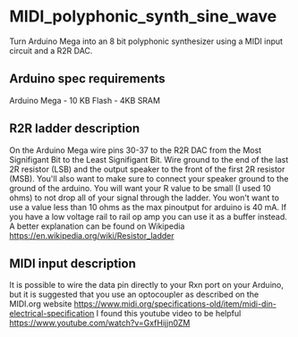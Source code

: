 # MIDI_polyphonic_synth_sine_wave
Turn Arduino Mega into an 8 bit polyphonic synthesizer using a MIDI input circuit and a R2R DAC.
## Arduino spec requirements ##
Arduino Mega - 10 KB Flash - 4KB SRAM
## R2R ladder description ##
On the Arduino Mega wire pins 30-37 to the R2R DAC from the Most Signifigant Bit to the Least Signifigant Bit. Wire ground to the end of the last 2R resistor (LSB) and the output speaker to the front of the first 2R resistor (MSB). You'll also want to make sure to connect your speaker ground to the ground of the arduino. You will want your R value to be small (I used 10 ohms) to not drop all of your signal through the ladder. You won't want to use a value less than 10 ohms as the max pinoutput for arduino is 40 mA. If you have a low voltage rail to rail op amp you can use it as a buffer instead.
A better explanation can be found on Wikipedia https://en.wikipedia.org/wiki/Resistor_ladder
## MIDI input description ##
It is possible to wire the data pin directly to your Rxn port on your Arduino, but it is suggested that you use an optocoupler as described on the MIDI.org website https://www.midi.org/specifications-old/item/midi-din-electrical-specification
I found this youtube video to be helpful https://www.youtube.com/watch?v=GxfHijjn0ZM
